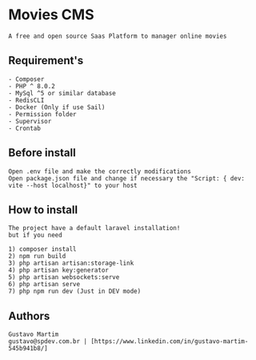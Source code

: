 # Movies CMS
    A free and open source Saas Platform to manager online movies
## Requirement's
    - Composer
    - PHP ^ 8.0.2
    - MySql ^5 or similar database
    - RedisCLI
    - Docker (Only if use Sail)
    - Permission folder
    - Supervisor
    - Crontab

## Before install
    Open .env file and make the correctly modifications
    Open package.json file and change if necessary the "Script: { dev: vite --host localhost}" to your host

## How to install
    The project have a default laravel installation!
    but if you need

    1) composer install
    2) npm run build
    3) php artisan artisan:storage-link
    4) php artisan key:generator
    5) php artisan websockets:serve
    6) php artisan serve
    7) php npm run dev (Just in DEV mode)

## Authors
    Gustavo Martim
    gustavo@spdev.com.br | [https://www.linkedin.com/in/gustavo-martim-545b941b8/]
